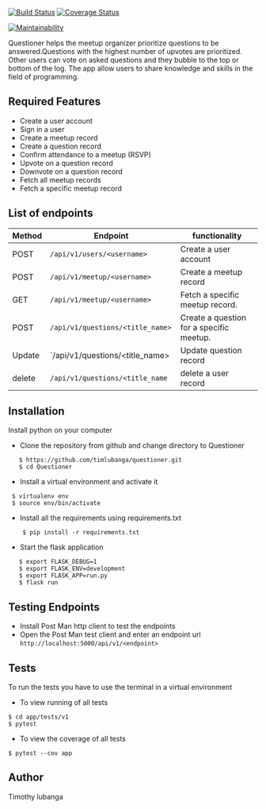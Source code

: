 [![Build Status](https://travis-ci.org/timlubanga/questioner.svg?branch=develop)](https://travis-ci.org/timlubanga/questioner)
[![Coverage Status](https://coveralls.io/repos/github/timlubanga/questioner/badge.svg?branch=develop)](https://coveralls.io/github/timlubanga/questioner?branch=develop)

[![Maintainability](https://api.codeclimate.com/v1/badges/681fac35359e2da858bc/maintainability)](https://codeclimate.com/github/timlubanga/questioner/maintainability)

Questioner helps the meetup organizer prioritize
questions to be answered.Questions with the highest number of upvotes are prioritized. Other users can vote on asked questions and they bubble to the top
or bottom of the log. The app allow users to share knowledge and skills in the field of programming. 


## Required Features
  - Create a user account
  - Sign in a user
  - Create a meetup record
  - Create a question record
  - Confirm attendance to a meetup (RSVP)
  - Upvote on a question record
  - Downvote on a question record
  - Fetch all meetup records
  - Fetch a specific meetup record 
## List of endpoints
| Method | Endpoint | functionality |
|--------|----------|----------|
|  POST  | `/api/v1/users/<username> `    |   Create a user account       |
|  POST  | `/api/v1/meetup/<username>`     |   Create a meetup record       |
|  GET  | `/api/v1/meetup/<username> `   | Fetch a specific meetup record. |
|  POST  | `/api/v1/questions/<title_name> `    |   Create a question for a specific meetup.       |
|  Update | `/api/v1/questions/<title_name>    |  Update question record      |
|  delete | `/api/v1/questions/<title_name`   |  delete a user record


## Installation
Install python on your computer
- Clone the repository from github and change directory to Questioner
 ``` 
    $ https://github.com/timlubanga/questioner.git
    $ cd Questioner 
```
- Install a virtual environment and activate it 
 ```
  $ virtualenv env
  $ source env/bin/activate
  ````
- Install all the requirements using requirements.txt
``` 
    $ pip install -r requirements.txt 
```
- Start the flask application
 ```
    $ export FLASK_DEBUG=1
    $ export FLASK_ENV=development
    $ export FLASK_APP=run.py
    $ flask run
 ```
 ## Testing Endpoints
 - Install Post Man http client to test the endpoints
 - Open the Post Man test client and enter an endpoint url
  ```http://localhost:5000/api/v1/<endpoint>```
## Tests
 To run the tests you have to use the terminal in a virtual environment
- To view running of all tests
```
$ cd app/tests/v1     
$ pytest
```
- To view the coverage of all tests
```
$ pytest --cov app
```
## Author 
Timothy lubanga

